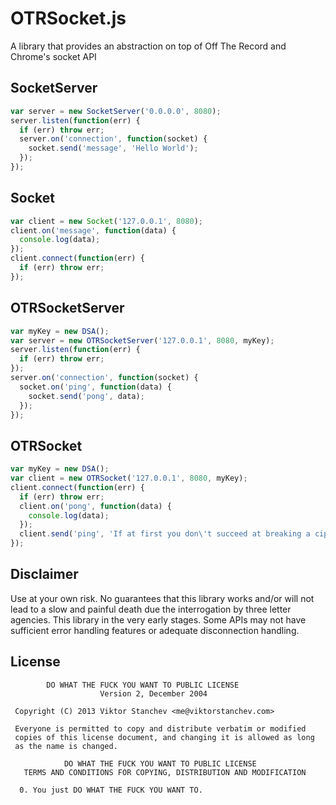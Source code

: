 OTRSocket.js
===

A library that provides an abstraction on top of Off The Record and Chrome's socket API

SocketServer
---

```javascript
var server = new SocketServer('0.0.0.0', 8080);
server.listen(function(err) {
  if (err) throw err;
  server.on('connection', function(socket) {
    socket.send('message', 'Hello World');
  });
});
```

Socket
---
```javascript
var client = new Socket('127.0.0.1', 8080);
client.on('message', function(data) {
  console.log(data);
});
client.connect(function(err) {
  if (err) throw err;
});
```

OTRSocketServer
---
```javascript
var myKey = new DSA();
var server = new OTRSocketServer('127.0.0.1', 8080, myKey);
server.listen(function(err) {
  if (err) throw err;
});
server.on('connection', function(socket) {
  socket.on('ping', function(data) {
    socket.send('pong', data);
  });
});
```

OTRSocket
---
```javascript
var myKey = new DSA();
var client = new OTRSocket('127.0.0.1', 8080, myKey);
client.connect(function(err) {
  if (err) throw err;
  client.on('pong', function(data) {
    console.log(data);
  });
  client.send('ping', 'If at first you don\'t succeed at breaking a cipher, you\'re not Bruce Schneier.');
});
```

Disclaimer
---
Use at your own risk. No guarantees that this library works and/or will not lead to a slow and painful death due the interrogation by three letter agencies. This library in the very early stages. Some APIs may not have sufficient error handling features or adequate disconnection handling.

License
---
```
        DO WHAT THE FUCK YOU WANT TO PUBLIC LICENSE 
                    Version 2, December 2004 

 Copyright (C) 2013 Viktor Stanchev <me@viktorstanchev.com> 

 Everyone is permitted to copy and distribute verbatim or modified 
 copies of this license document, and changing it is allowed as long 
 as the name is changed. 

            DO WHAT THE FUCK YOU WANT TO PUBLIC LICENSE 
   TERMS AND CONDITIONS FOR COPYING, DISTRIBUTION AND MODIFICATION 

  0. You just DO WHAT THE FUCK YOU WANT TO.
```
